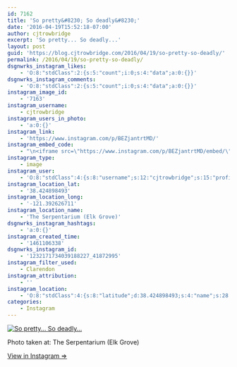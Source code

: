 ```yaml
---
id: 7162
title: 'So pretty&#8230; So deadly&#8230;'
date: '2016-04-19T15:52:18-07:00'
author: cjtrowbridge
excerpt: 'So pretty... So deadly...'
layout: post
guid: 'https://blog.cjtrowbridge.com/2016/04/19/so-pretty-so-deadly/'
permalink: /2016/04/19/so-pretty-so-deadly/
dsgnwrks_instagram_likes:
    - 'O:8:"stdClass":2:{s:5:"count";i:0;s:4:"data";a:0:{}}'
dsgnwrks_instagram_comments:
    - 'O:8:"stdClass":2:{s:5:"count";i:0;s:4:"data";a:0:{}}'
instagram_image_id:
    - '7163'
instagram_username:
    - cjtrowbridge
instagram_users_in_photo:
    - 'a:0:{}'
instagram_link:
    - 'https://www.instagram.com/p/BEZjantrtMD/'
instagram_embed_code:
    - "\n<iframe src=\"https://www.instagram.com/p/BEZjantrtMD/embed/\" width=\"612\" height=\"710\" frameborder=\"0\" scrolling=\"no\" allowtransparency=\"true\" class=\"insta-image-embed\"></iframe>\n"
instagram_type:
    - image
instagram_user:
    - 'O:8:"stdClass":4:{s:8:"username";s:12:"cjtrowbridge";s:15:"profile_picture";s:96:"https://scontent.cdninstagram.com/t51.2885-19/s150x150/12081186_1759494767611229_280555941_a.jpg";s:2:"id";s:8:"41872995";s:9:"full_name";s:13:"CJ Trowbridge";}'
instagram_location_lat:
    - '38.424898493'
instagram_location_long:
    - '-121.392626711'
instagram_location_name:
    - 'The Serpentarium (Elk Grove)'
dsgnwrks_instagram_hashtags:
    - 'a:0:{}'
instagram_created_time:
    - '1461106338'
dsgnwrks_instagram_id:
    - '1232171734039188227_41872995'
instagram_filter_used:
    - Clarendon
instagram_attribution:
    - ''
instagram_location:
    - 'O:8:"stdClass":4:{s:8:"latitude";d:38.424898493;s:4:"name";s:28:"The Serpentarium (Elk Grove)";s:9:"longitude";d:-121.392626711;s:2:"id";i:6269484;}'
categories:
    - Instagram
---
```


[![So pretty... So deadly...](https://blog.cjtrowbridge.com/wp-content/uploads/2016/04/1461106338-1-1.jpg)](https://www.instagram.com/p/BEZjantrtMD/)

Photo taken at: The Serpentarium (Elk Grove)

[View in Instagram ⇒](https://www.instagram.com/p/BEZjantrtMD/)